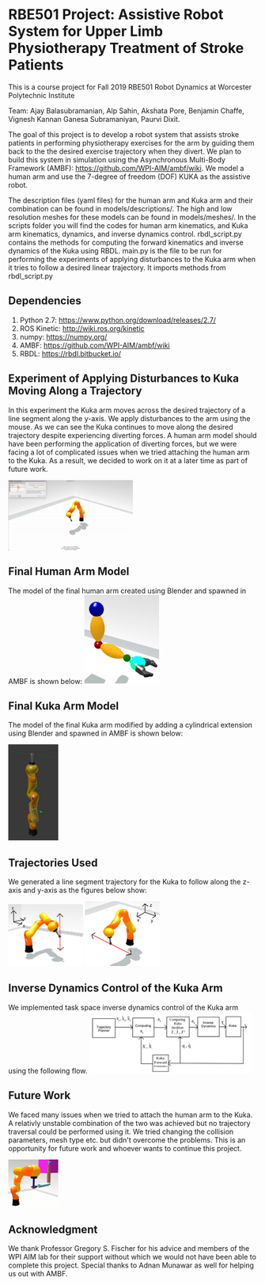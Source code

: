 # RBE501 Project: Assistive Robot System for Upper Limb Physiotherapy Treatment of Stroke Patients
This is a course project for Fall 2019 RBE501 Robot Dynamics at Worcester Polytechnic Institute

Team: Ajay Balasubramanian, Alp Sahin, Akshata Pore, Benjamin Chaffe, Vignesh Kannan Ganesa Subramaniyan, Paurvi Dixit.

The goal of this project is to develop a robot system that assists stroke patients in performing physiotherapy exercises for the arm by guiding them back to the the desired exercise trajectory when they divert. We plan to build this system in simulation using the Asynchronous Multi-Body Framework (AMBF): https://github.com/WPI-AIM/ambf/wiki. We model a human arm and use the 7-degree of freedom (DOF) KUKA as the assistive robot.

The description files (yaml files) for the human arm and Kuka arm and their combination can be found in models/descriptions/. 
The high and low resolution meshes for these models can be found in models/meshes/.
In the scripts folder you will find the codes for human arm kinematics, and Kuka arm kinematics, dynamics, and inverse dynamics control. 
rbdl_script.py contains the methods for computing the forward kinematics and inverse dynamics of the Kuka using RBDL.
main.py is the file to be run for performing the experiments of applying disturbances to the Kuka arm when it tries to follow a desired linear trajectory. It imports methods from rbdl_script.py

## Dependencies
1) Python 2.7: https://www.python.org/download/releases/2.7/
2) ROS Kinetic: http://wiki.ros.org/kinetic
3) numpy: https://numpy.org/
4) AMBF: https://github.com/WPI-AIM/ambf/wiki
5) RBDL: https://rbdl.bitbucket.io/

## Experiment of Applying Disturbances to Kuka Moving Along a Trajectory
In this experiment the Kuka arm moves across the desired trajectory of a line segment along the y-axis. We apply disturbances to the arm using the mouse. As we can see the Kuka continues to move along the desired trajectory despite experiencing diverting forces. A human arm model should have been performing the application of diverting forces, but we were facing a lot of complicated issues when we tried attaching the human arm to the Kuka. As a result, we decided to work on it at a later time as part of future work.

<img src="https://github.com/ajaydxb97/RBE501-Project-Assistive-Robot-for-Physiotherapy-Treatment/blob/master/Images/y-axis_test.gif" align="middle" width=50% height=50%>

## Final Human Arm Model
The model of the final human arm created using Blender and spawned in AMBF is shown below:
<img src="https://github.com/ajaydxb97/RBE501-Project-Assistive-Robot-for-Physiotherapy-Treatment/blob/master/Images/Human_arm_final.png" width=30% height=30%>

## Final Kuka Arm Model
The model of the final Kuka arm modified by adding a cylindrical extension using Blender and spawned in AMBF is shown below:

<img src="https://github.com/ajaydxb97/RBE501-Project-Assistive-Robot-for-Physiotherapy-Treatment/blob/master/Images/kuka_model.png" width=20% height=20%>

## Trajectories Used
We generated a line segment trajectory for the Kuka to follow along the z-axis and y-axis as the figures below show:

<img src="https://github.com/ajaydxb97/RBE501-Project-Assistive-Robot-for-Physiotherapy-Treatment/blob/master/Images/kuka_z.png" width=30% height=30%>              <img src="https://github.com/ajaydxb97/RBE501-Project-Assistive-Robot-for-Physiotherapy-Treatment/blob/master/Images/kuka_y.png" width=30% height=30%>

## Inverse Dynamics Control of the Kuka Arm
We implemented task space inverse dynamics control of the Kuka arm using the following flow.
<img src="https://github.com/ajaydxb97/RBE501-Project-Assistive-Robot-for-Physiotherapy-Treatment/blob/master/Images/kuka_control.png" width=65% height=65%>

## Future Work
We faced many issues when we tried to attach the human arm to the Kuka. A relativly unstable combination of the two was achieved but no trajectory traversal could be performed using it. We tried changing the collision parameters, mesh type etc. but didn't overcome the problems. This is an opportunity for future work and whoever wants to continue this project.

<img src="https://github.com/ajaydxb97/RBE501-Project-Assistive-Robot-for-Physiotherapy-Treatment/blob/master/Images/Gripper_attachment.png" width=20% height=20%>

## Acknowledgment
We thank Professor Gregory S. Fischer for his advice and members of the WPI AIM lab for their support without which we would not have been able to complete this project. Special thanks to Adnan Munawar as well for helping us out with AMBF.
